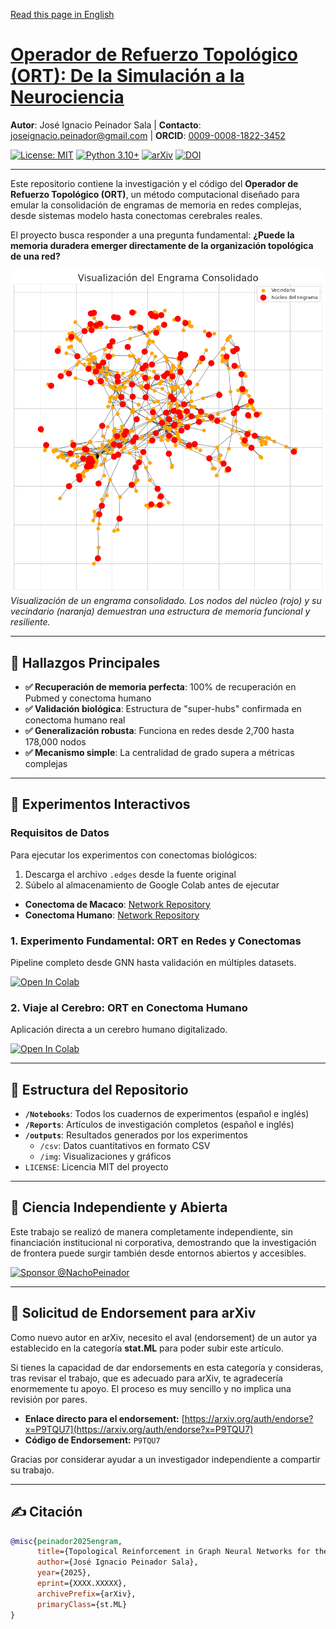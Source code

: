 [Read this page in English](README_EN.md)

# [Operador de Refuerzo Topológico (ORT): De la Simulación a la Neurociencia](https://github.com/NachoPeinador/Topological-Reinforcement-Operator/blob/main/Reports/ORT_Informe.pdf)

**Autor**: José Ignacio Peinador Sala | **Contacto**: [joseignacio.peinador@gmail.com](mailto:joseignacio.peinador@gmail.com) | **ORCID**: [0009-0008-1822-3452](https://orcid.org/0009-0008-1822-3452)

[![License: MIT](https://img.shields.io/badge/License-MIT-yellow.svg)](https://opensource.org/licenses/MIT)
[![Python 3.10+](https://img.shields.io/badge/python-3.10+-blue.svg)](https://www.python.org/downloads/)
[![arXiv](https://img.shields.io/badge/DOI-10.48550/arXiv.XXXX.XXXXX-b31b1b.svg)](https://doi.org/10.48550/arXiv.XXXX.XXXXX)
[![DOI](https://zenodo.org/badge/DOI/10.5281/zenodo.XXXXXXX.svg)](https://doi.org/10.5281/zenodo.XXXXXXX)

---

Este repositorio contiene la investigación y el código del **Operador de Refuerzo Topológico (ORT)**, un método computacional diseñado para emular la consolidación de engramas de memoria en redes complejas, desde sistemas modelo hasta conectomas cerebrales reales.

El proyecto busca responder a una pregunta fundamental: **¿Puede la memoria duradera emerger directamente de la organización topológica de una red?**

![Engram Visualization](https://github.com/NachoPeinador/Topological-Reinforcement-Operator/blob/main/outputs/img/engrama_consolidado.png)
*Visualización de un engrama consolidado. Los nodos del núcleo (rojo) y su vecindario (naranja) demuestran una estructura de memoria funcional y resiliente.*

---

## 🎯 Hallazgos Principales

* **✅ Recuperación de memoria perfecta**: 100% de recuperación en Pubmed y conectoma humano
* **✅ Validación biológica**: Estructura de "super-hubs" confirmada en conectoma humano real
* **✅ Generalización robusta**: Funciona en redes desde 2,700 hasta 178,000 nodos
* **✅ Mecanismo simple**: La centralidad de grado supera a métricas complejas

---

## 🔬 Experimentos Interactivos

### **Requisitos de Datos**

Para ejecutar los experimentos con conectomas biológicos:
1.  Descarga el archivo `.edges` desde la fuente original
2.  Súbelo al almacenamiento de Google Colab antes de ejecutar

* **Conectoma de Macaco**: [Network Repository](https://networkrepository.com/bn-macaque-rhesus-cerebral-cortex-1.php)
* **Conectoma Humano**: [Network Repository](https://networkrepository.com/bn-human-BNU-1-0025890-session-1.php)

### **1. Experimento Fundamental: ORT en Redes y Conectomas**
Pipeline completo desde GNN hasta validación en múltiples datasets.

[![Open In Colab](https://colab.research.google.com/assets/colab-badge.svg)](https://colab.research.google.com/drive/1OukR00V035_fHGbIVuXwso2FWCoD8_Q5?usp=sharing)

### **2. Viaje al Cerebro: ORT en Conectoma Humano**
Aplicación directa a un cerebro humano digitalizado.

[![Open In Colab](https://colab.research.google.com/assets/colab-badge.svg)](https://colab.research.google.com/drive/1r9p6agxbX0cT9hqzkwL4XCuO10_Eu73i?usp=sharing)

---

## 📂 Estructura del Repositorio

* **`/Notebooks`**: Todos los cuadernos de experimentos (español e inglés)
* **`/Reports`**: Artículos de investigación completos (español e inglés)  
* **`/outputs`**: Resultados generados por los experimentos
  * `/csv`: Datos cuantitativos en formato CSV
  * `/img`: Visualizaciones y gráficos
* `LICENSE`: Licencia MIT del proyecto

---

## 🔬 Ciencia Independiente y Abierta

Este trabajo se realizó de manera completamente independiente, sin financiación institucional ni corporativa, demostrando que la investigación de frontera puede surgir también desde entornos abiertos y accesibles.

[![Sponsor @NachoPeinador](https://img.shields.io/badge/Sponsor-%E2%9D%A4-%23db61a2.svg)](https://github.com/sponsors/NachoPeinador)

---

## 📩 Solicitud de Endorsement para arXiv

Como nuevo autor en arXiv, necesito el aval (endorsement) de un autor ya establecido en la categoría **stat.ML** para poder subir este artículo.

Si tienes la capacidad de dar endorsements en esta categoría y consideras, tras revisar el trabajo, que es adecuado para arXiv, te agradecería enormemente tu apoyo. El proceso es muy sencillo y no implica una revisión por pares.

* **Enlace directo para el endorsement:** [https://arxiv.org/auth/endorse?x=P9TQU7](https://arxiv.org/auth/endorse?x=P9TQU7)
* **Código de Endorsement:** `P9TQU7`

Gracias por considerar ayudar a un investigador independiente a compartir su trabajo.

---

## ✍️ Citación

```bibtex
@misc{peinador2025engram,
      title={Topological Reinforcement in Graph Neural Networks for the Emulation of Engram Consolidation}, 
      author={José Ignacio Peinador Sala},
      year={2025},
      eprint={XXXX.XXXXX},
      archivePrefix={arXiv},
      primaryClass={st.ML}
}
